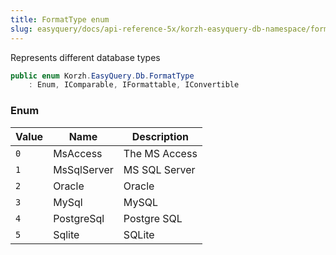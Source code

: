 ```yaml
---
title: FormatType enum
slug: easyquery/docs/api-reference-5x/korzh-easyquery-db-namespace/formattype-enum
---
```



Represents different database types
```csharp
public enum Korzh.EasyQuery.Db.FormatType
    : Enum, IComparable, IFormattable, IConvertible

```

### Enum

| Value | Name | Description | 
| --- | --- | --- | 
| `0` | MsAccess | The MS Access | 
| `1` | MsSqlServer | MS SQL Server | 
| `2` | Oracle | Oracle | 
| `3` | MySql | MySQL | 
| `4` | PostgreSql | Postgre SQL | 
| `5` | Sqlite | SQLite |